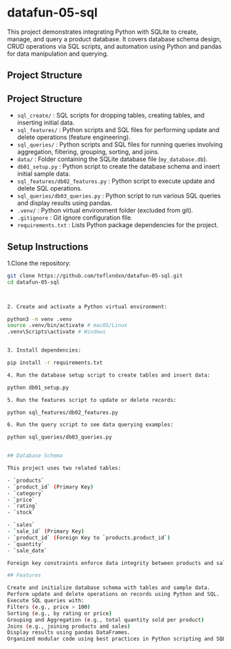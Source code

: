 # datafun-05-sql
This project demonstrates integrating Python with SQLite to create, manage, and query a product database. It covers database schema design, CRUD operations via SQL scripts, and automation using Python and pandas for data manipulation and querying.

## Project Structure

## Project Structure

- `sql_create/` : SQL scripts for dropping tables, creating tables, and inserting initial data.
- `sql_features/` : Python scripts and SQL files for performing update and delete operations (feature engineering).
- `sql_queries/` : Python scripts and SQL files for running queries involving aggregation, filtering, grouping, sorting, and joins.
- `data/` : Folder containing the SQLite database file (`my_database.db`).
- `db01_setup.py` : Python script to create the database schema and insert initial sample data.
- `sql_features/db02_features.py` : Python script to execute update and delete SQL operations.
- `sql_queries/db03_queries.py` : Python script to run various SQL queries and display results using pandas.
- `.venv/` : Python virtual environment folder (excluded from git).
- `.gitignore` : Git ignore configuration file.
- `requirements.txt` : Lists Python package dependencies for the project.



## Setup Instructions

1.Clone the repository:

   ```bash
   git clone https://github.com/teflxndxn/datafun-05-sql.git
   cd datafun-05-sql



2. Create and activate a Python virtual environment:

python3 -m venv .venv
source .venv/bin/activate # macOS/Linux
.venv\Scripts\activate # Windows


3. Install dependencies:

pip install -r requirements.txt

4. Run the database setup script to create tables and insert data:

python db01_setup.py

5. Run the features script to update or delete records:

python sql_features/db02_features.py

6. Run the query script to see data querying examples:

python sql_queries/db03_queries.py


## Database Schema

This project uses two related tables:

- `products`  
- `product_id` (Primary Key)  
- `category`  
- `price`  
- `rating`  
- `stock`  

- `sales`  
- `sale_id` (Primary Key)  
- `product_id` (Foreign Key to `products.product_id`)  
- `quantity`  
- `sale_date`  

Foreign key constraints enforce data integrity between products and sales.

## Features

Create and initialize database schema with tables and sample data.
Perform update and delete operations on records using Python and SQL.
Execute SQL queries with:
Filters (e.g., price > 100)
Sorting (e.g., by rating or price)
Grouping and Aggregation (e.g., total quantity sold per product)
Joins (e.g., joining products and sales)
Display results using pandas DataFrames.
Organized modular code using best practices in Python scripting and SQL.


